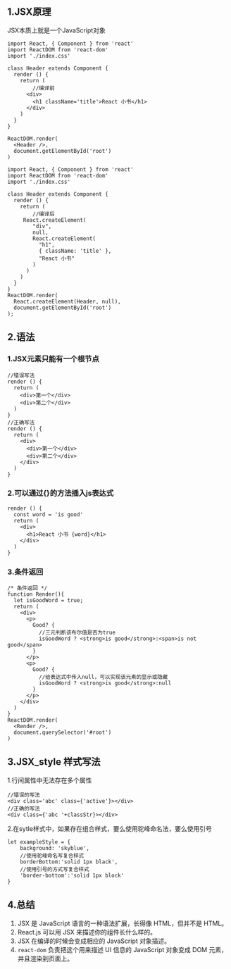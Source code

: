 ## 1.JSX原理

JSX本质上就是一个JavaScript对象

```react
import React, { Component } from 'react'
import ReactDOM from 'react-dom'
import './index.css'

class Header extends Component {
  render () {
    return (
        //编译前
      <div>
        <h1 className='title'>React 小书</h1>
      </div>
    )
  }
}

ReactDOM.render(
  <Header />,
  document.getElementById('root')
)
```

```react
import React, { Component } from 'react'
import ReactDOM from 'react-dom'
import './index.css'

class Header extends Component {
  render () {
    return (
        //编译后
     React.createElement(
        "div",
        null,
        React.createElement(
          "h1",
          { className: 'title' },
          "React 小书"
        )
      )
    )
  }
}
ReactDOM.render(
  React.createElement(Header, null), 
  document.getElementById('root')
);
```

## 2.语法

### 1.JSX元素只能有一个根节点

```react
//错误写法
render () {
  return (
    <div>第一个</div>
    <div>第二个</div>
  )
}
//正确写法
render () {
  return (
    <div>
      <div>第一个</div>
      <div>第二个</div>
    </div>
  )
}
```

### 2.可以通过{}的方法插入js表达式

```react
render () {
  const word = 'is good'
  return (
    <div>
      <h1>React 小书 {word}</h1>
    </div>
  )
}
```

### 3.条件返回

```react
/* 条件返回 */
function Render(){
  let isGoodWord = true;
  return (
    <div>
      <p>
        Good? {
          //三元判断该布尔值是否为true
          isGoodWord ? <strong>is good</strong>:<span>is not good</span>
        }
      </p>
      <p>
        Good? {
          //给表达式中传入null，可以实现该元素的显示或隐藏
          isGoodWord ? <strong>is good</strong>:null
        }
      </p>
    </div>
  )
}
ReactDOM.render(
  <Render />,
  document.querySelector('#root')
)
```

## 3.JSX_style 样式写法

1.行间属性中无法存在多个属性

```react
//错误的写法
<div class='abc' class={'active'}></div>
//正确的写法
<div class={'abc '+classStr}></div>
```

2.在sytle样式中，如果存在组合样式，要么使用驼峰命名法，要么使用引号

```react
let exampleStyle = {
    background: 'skyblue',
    //使用驼峰命名写复合样式
    borderBottom:'solid 1px black',
    //使用引号的方式写复合样式
    'border-bottom':'solid 1px block'
}
```



## 4.总结

1. JSX 是 JavaScript 语言的一种语法扩展，长得像 HTML，但并不是 HTML。
2. React.js 可以用 JSX 来描述你的组件长什么样的。
3. JSX 在编译的时候会变成相应的 JavaScript 对象描述。
4. `react-dom` 负责把这个用来描述 UI 信息的 JavaScript 对象变成 DOM 元素，并且渲染到页面上。
